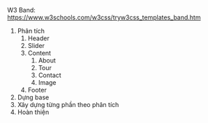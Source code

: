 W3 Band: https://www.w3schools.com/w3css/tryw3css_templates_band.htm

1. Phân tích
   1. Header
   2. Slider
   3. Content
      1. About
      2. Tour
      3. Contact
      4. Image
   4. Footer
2. Dựng base
3. Xây dựng từng phần theo phân tích
4. Hoàn thiện
